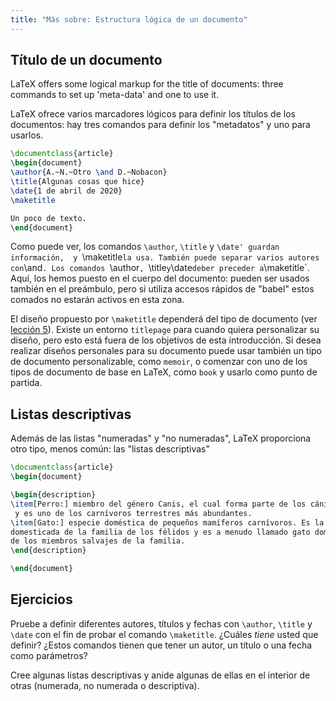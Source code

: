 ```yaml
---
title: "Más sobre: Estructura lógica de un documento"
---
```


## Título de un documento

LaTeX offers some logical markup for the title of documents: three commands
to set up 'meta-data' and one to use it.

LaTeX ofrece varios marcadores lógicos para definir los títulos de los documentos: 
hay tres comandos para definir los "metadatos" y uno para usarlos.

```latex
\documentclass{article}
\begin{document}
\author{A.~N.~Otro \and D.~Nobacon}
\title{Algunas cosas que hice}
\date{1 de abril de 2020}
\maketitle

Un poco de texto.
\end{document}
```

Como puede ver, los comandos `\author`, `\title` y `\date' guardan información, 
y `\maketitle` la usa. También puede separar varios autores con `\and`.
Los comandos `\author`, `\title` y `\date` deber preceder a `\maketitle`.
Aquí, los hemos puesto en el cuerpo del documento: pueden ser usados también en el
preámbulo, pero si utiliza accesos rápidos de "babel" estos comados no estarán 
activos en esta zona. 

El diseño propuesto por `\maketitle` dependerá del tipo de documento (ver [lección
5](lesson-05)). Existe un entorno `titlepage` para cuando quiera personalizar su diseño, 
pero esto está fuera de los objetivos de esta introducción. Si desea realizar diseños personales
para su documento puede usar también un tipo de documento personalizable, como 
`memoir`, o comenzar con uno de los tipos de documento de base en LaTeX, como `book`
y usarlo como punto de partida.

## Listas descriptivas

Además de las listas "numeradas" y "no numeradas", LaTeX proporciona otro tipo, 
menos común: las "listas descriptivas"

```latex
\documentclass{article}
\begin{document}

\begin{description}
\item[Perro:] miembro del género Canis, el cual forma parte de los cánidos derivados del lobo
 y es uno de los carnívoros terrestres más abundantes.
\item[Gato:] especie doméstica de pequeños mamíferos carnívoros. Es la única especie
domesticada de la familia de los félidos y es a menudo llamado gato doméstico, para diferenciarlo
de los miembros salvajes de la familia.
\end{description}

\end{document}
```

## Ejercicios

Pruebe a definir diferentes autores, títulos y fechas con `\author`, `\title` y `\date` 
con el fin de probar el comando `\maketitle`. ¿Cuáles _tiene_ usted que definir? ¿Estos
comandos tienen que tener un autor, un título o una fecha como parámetros?

Cree algunas listas descriptivas y anide algunas de ellas en el interior
de otras (numerada, no numerada o descriptiva).
